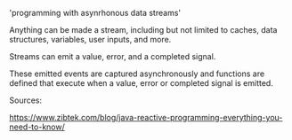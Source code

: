 'programming with asynrhonous data streams' 

Anything can be made a stream, including but not limited to caches, data structures, variables, user inputs, and more.

Streams can emit a value, error, and a completed signal.

These emitted events are captured asynchronously and functions are defined that execute when a value, error or completed signal is emitted.


Sources:

https://www.zibtek.com/blog/java-reactive-programming-everything-you-need-to-know/
